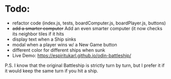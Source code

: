 # Todo:
- refactor code (index.js, tests, boardComputer.js, boardPlayer.js, buttons)
- ~~add a smarter computer~~ Add an even smarter computer (it now checks its neighbor tiles if it hits
- display text when a Ship sinks
- modal when a player wins w/ a New Game button
- different color for different ships when sunk
- Live Demo: https://espiritukarl.github.io/odin-battleship/

P.S. I know that the original Battleship is strictly turn by turn, but I prefer it if it would keep the same turn if you hit a ship.
